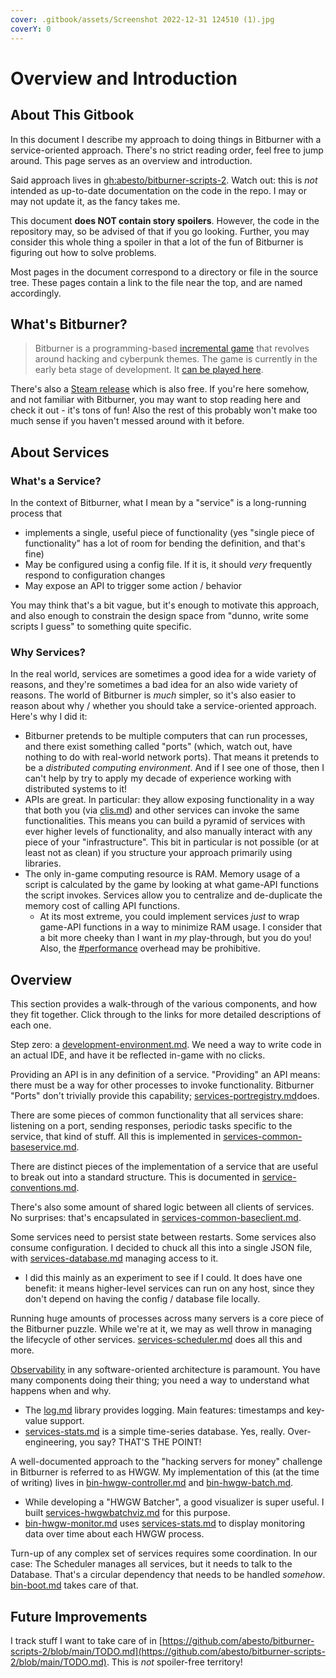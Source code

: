 ```yaml
---
cover: .gitbook/assets/Screenshot 2022-12-31 124510 (1).jpg
coverY: 0
---
```


# Overview and Introduction

## About This Gitbook

In this document I describe my approach to doing things in Bitburner with a service-oriented approach. There's no strict reading order, feel free to jump around. This page serves as an overview and introduction.

Said approach lives in [gh:abesto/bitburner-scripts-2](https://github.com/abesto/bitburner-scripts-2). Watch out: this is _not_ intended as up-to-date documentation on the code in the repo. I may or may not update it, as the fancy takes me.

This document **does NOT contain story spoilers**. However, the code in the repository may, so be advised of that if you go looking. Further, you may consider this whole thing a spoiler in that a lot of the fun of Bitburner is figuring out how to solve problems.

Most pages in the document correspond to a directory or file in the source tree. These pages contain a link to the file near the top, and are named accordingly.

## What's Bitburner?

> Bitburner is a programming-based [incremental game](https://en.wikipedia.org/wiki/Incremental\_game) that revolves around hacking and cyberpunk themes. The game is currently in the early beta stage of development. It [can be played here](https://danielyxie.github.io/bitburner/).

There's also a [Steam release](https://store.steampowered.com/app/1812820/Bitburner/) which is also free. If you're here somehow, and not familiar with Bitburner, you may want to stop reading here and check it out - it's tons of fun! Also the rest of this probably won't make too much sense if you haven't messed around with it before.

## About Services

### What's a Service?

In the context of Bitburner, what I mean by a "service" is a long-running process that

* implements a single, useful piece of functionality (yes "single piece of functionality" has a lot of room for bending the definition, and that's fine)
* May be configured using a config file. If it is, it should _very_ frequently respond to configuration changes
* May expose an API to trigger some action / behavior

You may think that's a bit vague, but it's enough to motivate this approach, and also enough to constrain the design space from "dunno, write some scripts I guess" to something quite specific.

### Why Services?

In the real world, services are sometimes a good idea for a wide variety of reasons, and they're sometimes a bad idea for an also wide variety of reasons. The world of Bitburner is _much_ simpler, so it's also easier to reason about why / whether you should take a service-oriented approach. Here's why I did it:

* Bitburner pretends to be multiple computers that can run processes, and there exist something called "ports" (which, watch out, have nothing to do with real-world network ports). That means it pretends to be a _distributed computing environment_. And if I see one of those, then I can't help by try to apply my decade of experience working with distributed systems to it!
* APIs are great. In particular: they allow exposing functionality in a way that both you (via [clis.md](clis.md "mention")) and other services can invoke the same functionalities. This means you can build a pyramid of services with ever higher levels of functionality, and also manually interact with any piece of your "infrastructure". This bit in particular is not possible (or at least not as clean) if you structure your approach primarily using libraries.
* The only in-game computing resource is RAM. Memory usage of a script is calculated by the game by looking at what game-API functions the script invokes. Services allow you to centralize and de-duplicate the memory cost of calling API functions.
  * At its most extreme, you could implement services _just_ to wrap game-API functions in a way to minimize RAM usage. I consider that a bit more cheeky than I want in _my_ play-through, but you do you! Also, the [#performance](libraries/services-common-baseservice.md#performance "mention") overhead may be prohibitive.

## Overview

This section provides a walk-through of the various components, and how they fit together. Click through to the links for more detailed descriptions of each one.

Step zero: a [development-environment.md](development-environment.md "mention"). We need a way to write code in an actual IDE, and have it be reflected in-game with no clicks.

Providing an API is in any definition of a service. "Providing" an API means: there must be a way for other processes to invoke functionality. Bitburner "Ports" don't trivially provide this capability; [services-portregistry.md](services/services-portregistry.md "mention")does.

There are some pieces of common functionality that all services share: listening on a port, sending responses, periodic tasks specific to the service, that kind of stuff. All this is implemented in [services-common-baseservice.md](libraries/services-common-baseservice.md "mention").

There are distinct pieces of the implementation of a service that are useful to break out into a standard structure. This is documented in [service-conventions.md](service-conventions.md "mention").

There's also some amount of shared logic between all clients of services. No surprises: that's encapsulated in [services-common-baseclient.md](libraries/services-common-baseclient.md "mention").

Some services need to persist state between restarts. Some services also consume configuration. I decided to chuck all this into a single JSON file, with [services-database.md](services/services-database.md "mention") managing access to it.

* I did this mainly as an experiment to see if I could. It does have one benefit: it means higher-level services can run on any host, since they don't depend on having the config / database file locally.

Running huge amounts of processes across many servers is a core piece of the Bitburner puzzle. While we're at it, we may as well throw in managing the lifecycle of other services. [services-scheduler.md](services/services-scheduler.md "mention") does all this and more.

[Observability](https://en.wikipedia.org/wiki/Software\_observability) in any software-oriented architecture is paramount. You have many components doing their thing; you need a way to understand what happens when and why.

* The [log.md](libraries/log.md "mention") library provides logging. Main features: timestamps and key-value support.
* [services-stats.md](services/services-stats.md "mention") is a simple time-series database. Yes, really. Over-engineering, you say? THAT'S THE POINT!

A well-documented approach to the "hacking servers for money" challenge in Bitburner is referred to as HWGW. My implementation of this (at the time of writing) lives in [bin-hwgw-controller.md](other-binaries/bin-hwgw-controller.md "mention") and [bin-hwgw-batch.md](other-binaries/bin-hwgw-batch.md "mention").

* While developing a "HWGW Batcher", a good visualizer is super useful. I built [services-hwgwbatchviz.md](services/services-hwgwbatchviz.md "mention") for this purpose.
* [bin-hwgw-monitor.md](other-binaries/bin-hwgw-monitor.md "mention") uses [services-stats.md](services/services-stats.md "mention") to display monitoring data over time about each HWGW process.

Turn-up of any complex set of services requires some coordination. In our case: The Scheduler manages all services, but it needs to talk to the Database. That's a circular dependency that needs to be handled _somehow_. [bin-boot.md](other-binaries/bin-boot.md "mention") takes care of that.

## Future Improvements

I track stuff I want to take care of in [https://github.com/abesto/bitburner-scripts-2/blob/main/TODO.md](https://github.com/abesto/bitburner-scripts-2/blob/main/TODO.md). This is _not_ spoiler-free territory!
